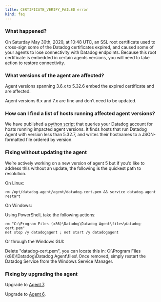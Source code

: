 ```yaml
---
title: CERTIFICATE_VERIFY_FAILED error
kind: faq
---
```


### What happened?

On Saturday May 30th, 2020, at 10:48 UTC, an SSL root certificate used to cross-sign some of the Datadog certificates expired, and caused some of your agents to lose connectivity with Datadog endpoints. Because this root certificate is embedded in certain agents versions, you will need to take action to restore connectivity.

### What versions of the agent are affected?
Agent versions spanning 3.6.x to 5.32.6 embed the expired certificate and are affected.

Agent versions 6.x and 7.x are fine and don’t need to be updated.

### How can I find a list of hosts running affected agent versions?

We have published a [python script][1] that queries your Datadog account for hosts running impacted agent versions.  It finds hosts that run Datadog Agent with version less than 5.32.7, and writes their hostnames to a JSON-formatted file ordered by version.

### Fixing without updating the agent

We’re actively working on a new version of agent 5 but if you’d like to address this without an update, the following is the quickest path to resolution.

On Linux:
```shell
rm /opt/datadog-agent/agent/datadog-cert.pem && service datadog-agent restart
```

On Windows:

Using PowerShell, take the following actions:
```shell
rm "C:\Program Files (x86)\Datadog\Datadog Agent\files\datadog-cert.pem"
net stop /y datadogagent ; net start /y datadogagent
```
Or through the Windows GUI:

Delete "datadog-cert.pem", you can locate this in: C:\Program Files (x86)\Datadog\Datadog Agent\files\ 
Once removed, simply restart the Datadog Service from the Windows Service Manager.

### Fixing by upgrading the agent                                                                   
                                                                                                    
Upgrade to [Agent 7][2].                                                                            
                                                                                                    
Upgrade to [Agent 6][3].                                                                            

[1]: https://static.datadoghq.com/find_agents_with_connectivity_problems.py
[2]: /agent/versions/upgrade_to_agent_v7/?tab=linux#from-agent-v5-to-agent-v7
[3]: /agent/versions/upgrade_to_agent_v6/?tab=linux
